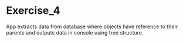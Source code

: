 # Exercise_4
App extracts data from database where objects have reference to their parents and outputs data in console using tree structure.
